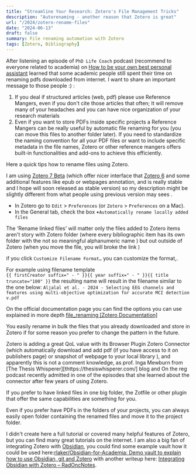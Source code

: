 ```yaml
---
title: "Streamline Your Research: Zotero's File Management Tricks"
description: "Autorenaming - another reason that Zotero is great"
url: "/2024/zotero-rename-files"
date: "2024-06-13"
draft: false
summary: File renaming automation with Zotero
tags: [Zotero, Bibliography]
---
```


After listening an episode of `PhD Life Coach` podcast (recommend to everyone related to academia) on [How to be your own best personal assistant](https://thephdlifecoach.buzzsprout.com/1992545/15220518-2-39-how-to-be-your-own-best-personal-assistant) Iearned that some academic people still spent their time on renaming pdfs downloaded from internet. I want to share an important message to those people :) :  

1. If you deal if structured articles (web, pdf) please use Reference Mangers, even if you don't cite those articles that often; It will remove many of your headaches and you can have nice organization of your research materials
2. Even if you want to store PDFs inside specific projects a Reference Mangers can be really useful by automatic file renaming for you (you can move this files to another folder later). If you need to standardize the naming convention for all your PDF files or want to include specific metadata in the file names, Zotero or other reference mangers offers built-in functionalities and add-ons to achieve this efficiently.

Here a quick tips how to rename files using Zotero.

I am using [Zotero 7 Beta](https://www.zotero.org/support/beta_builds) (which offer nicer interface that [Zotero 6](https://www.zotero.org/download/)  and some additional features like epub or webpages annotation, and is really stable and I hope will soon released as stable version) so my description might be slightly different from what people using previous version may sees .

- In Zotero go to `Edit` > `Preferences` (or `Zotero` > `Preferences` on a Mac).
- In the General tab, check the box •`Automatically rename locally added files`

The 'Rename linked files' will matter only the files added to Zotero items aren't story with Zotero folder (where every bibliographic item has its own folder with the not so meaningful alphanumeric name ) but out outside of Zotero (when you move the file, you will broke the link )

if you click `Customize Filename Format…` you can customize the format,.

For example using filename template  
`{{ firstCreator suffix=" - " }}{{ year suffix=" - " }}{{ title truncate="100" }}` the resulting name will result in the filename similar to the one below:
`Aljalal et al. - 2024 - Selecting EEG channels and features using multi-objective optimization for accurate MCI detection v.pdf`

On the official documentation page you can find the options you can use explained in more depth [file_renaming \[Zotero Documentation\]](https://www.zotero.org/support/file_renaming)

You easily rename in bulk the files that you already downloaded and store in Zotero if for some reason you prefer to change the pattern in the future.

  Zotero is  adding a great QoL value  with its Browser Plugin Zotero Connector (which automatically  download and add pdf (if you have access to it on publishers page) or snapshot of webpage to your local library ), and apparently this is not a comment knowledge, as prof. Inga Mewburn from [The Thesis Whisperer][thttps://thesiswhisperer.com/] blog and On the reg podcast recently admitted in one of the episodes that she learned about the connector after few years of using Zotero.

If you prefer to have linked files in one big folder, the Zotfile or other plugin that offer the same capabilities are something for you.

Even if you prefer have PDFs in the folders of your projects, you can always easily open folder containing the renamed files and move it to the project folder.

I didn't create here a full tutorial or covered many helpful features of Zotero, but you can find many great tutorials on the internet. I am also a big fan of integrating Zotero with [Obsidian](https://obsidian.md/), you could find some example vault how it could be used here:[rlaker/Obsidian-for-Academia: Demo vault to explain how to use Obsidian, git and Zotero](https://github.com/rlaker/Obsidian-for-Academia) with another writeup here: [Integrating Obsidian with Zotero – RadOncNotes](https://radoncnotes.com/2024/03/08/integrating-obsidian-with-zotero/).
